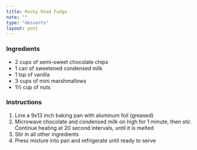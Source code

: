 ```yaml
---
title: Rocky Road Fudge
note: ""
type: "desserts"
layout: post
---
```


### Ingredients

- 2 cups of semi-sweet chocolate chips
- 1 can of sweetened condensed milk
- 1 tsp of vanilla
- 3 cups of mini marshmallows
- 1&frac12; cup of nuts

### Instructions

1. Line a 9x13 inch baking pan with aluminum foil (greased)
2. Microwave chocolate and condensed milk on high for 1 minute, then stir. Continue heating at 20 second intervals, until it is melted
3. Stir in all other ingredients
4. Press mixture into pan and refrigerate until ready to serve